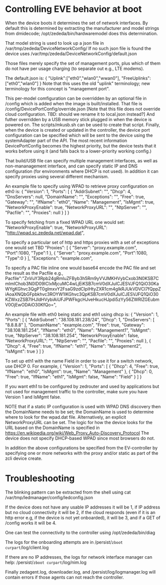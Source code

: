 # Controlling EVE behavior at boot

When the device boots it determines the set of network interfaces.
By default this is determined by extracting the manufacturer and model
strings from dmidecode; /opt/zededa/bin/hardwaremodel does this determination.

That model string is used to look up a json file in /var/tmp/zededa/DeviceNetworkConfig/
If no such json file is found the device uses /var/tmp/zededa/DeviceNetworkConfig/default.json

Those files merely specify the set of management ports, plus which of them
do not have per usage charging (to separate out e.g., LTE modems).

The default.json is:
{
    "Uplink":["eth0","wlan0","wwan0"],
    "FreeUplinks":["eth0","wlan0"]
}
Note that this uses the old "uplink" terminology; new terminology for this concept is "management port".

This per-model comfiguration can be overridden by an optional file in
/config which is added when the image is built/installed.
That file is /config/DevicePortConfig/override.json
[Note that this file does not override cloud configuration. TBD: should we rename
it to local.json instead?]
And futher overridden by a USB memory stick plugged in when the device is powered
on. The scripts/mkusb.sh can be used to create that script.
Finally, when the device is created or updated in the controller, the device
port configuration can be specified which will be sent to the device using the systemAdapter part of the API. The most recent information DevicePortConfig
becomes the highest priority, but the device tests that it works before using it
(and falls back to a lower-priority working config.)

That build/USB file can specify multiple management interfaces, as well as
non-mananagement interface, and can specify static IP and DNS configuration
(for environments where DHCP is not used). In addition it can specify proxies
using several different mechanism.

An example file to specify using WPAD to retrieve proxy configuration on eth0 is:
{
    "Version": 1,
    "Ports": [
        {
            "AddrSubnet": "",
            "Dhcp": 4,
            "DnsServers": null,
            "DomainName": "",
            "Exceptions": "",
            "Free": true,
            "Gateway": "",
            "IfName": "eth0",
            "Name": "Management",
            "IsMgmt": true,
            "NetworkProxyEnable": true,
            "NetworkProxyURL": "",
            "NtpServer": "",
            "Pacfile": "",
            "Proxies": null
        }
    ]
}

To specify fetching from a fixed WPAD URL one would set:
            "NetworkProxyEnable": true,
            "NetworkProxyURL": "http://wpad.sc.zededa.net/wpad.dat",

To specify a particular set of http and https proxies with a set of
exceptions one would set TBD
            "Proxies": [ { "Server": "proxy.example.com", "Port":1080, "Type":1 },
                       { "Server": "proxy.example.com", "Port":1080, "Type":0 } ],
            "Exceptions": "example.com",


To specify a PAC file inline one would base64 encode the PAC file and set the
result as the Pacfile e.g.,
	Pacfile":"ZnVuY3Rpb24gRmluZFByb3h5Rm9yVVJMKHVybCxob3N0KSB7CmlmIChob3N0ID09ICIxMjcuMC4wLjEiKSB7cmV0dXJuICJESVJFQ1QiO30KaWYgKGhvc3QgPT0gImxvY2FsaG9zdCIpIHtyZXR1cm4gIkRJUkVDVCI7fQppZiAoaXNQbGFpbkhvc3ROYW1lKGhvc3QpKSB7cmV0dXJuICJESVJFQ1QiO30KZWxzZSB7IHJldHVybiAiUFJPWFkgcHJveHkucHJpdi5zYy56ZWRlZGEubmV0OjEwODAiO30KfQo=",


An example file with eth0 being static and eth1 using dhcp is:
{
    "Version": 1,
    "Ports": [
        {
            "AddrSubnet": "38.108.181.238/24", 
            "Dhcp": 1,
            "DnsServers": [
                "8.8.8.8"
            ],
            "DomainName": "example.com",
            "Free": true,
            "Gateway": "38.108.181.254",
            "IfName": "eth0",
            "Name": "Management1",
            "IsMgmt": true,
            "NtpServer": "38.108.181.254",
            "NetworkProxyEnable": false,
            "NetworkProxyURL": "",
            "NtpServer": "",
            "Pacfile": "",
            "Proxies": null
        },
        {
            "Dhcp": 4,
            "Free": true,
            "IfName": "eth1",
            "Name": "Management2",
            "IsMgmt": true
        }
    ]
}

To set up eth1 with the name Field in order to use it for a switch network,
use DHCP 0. For example,
{
    "Version": 1,
    "Ports": [
        {
            "Dhcp": 4,
            "Free": true,
            "IfName": "eth0",
            "IsMgmt": true,
            "Name": "Management"
        },
        {
            "Dhcp": 0,
            "Free": true,
            "IfName": "eth1",
            "IsMgmt": false,
            "Name": "Field"
        }
    ]
}

If you want eth1 to be configured by zedrouter and used by applications but not
used for management traffic to the controller, make sure you have Version 1 and IsMgmt false.

NOTE that if a static IP configuration is used with WPAD DNS discovery then the
DomainName needs to be set; the DomainName is used to determine where to look for
the wpad.dat file. Alternatively, an explicit NetworkProxyURL can be set.
The logic for how the device looks for the URL based on the DomainName is specified
in https://en.wikipedia.org/wiki/Web_Proxy_Auto-Discovery_Protocol
The device does not specify DHCP-based WPAD since most browsers do not.

In addition the above configurations be specified from the EV-controller by
specifying one or more networks with the proxy and/or static as part of the
zcli device create.

# Troubleshooting

The blinking pattern can be extracted from the shell using
cat /var/tmp/ledmanager/config/ledconfig.json

If the device does not have any usable IP addresses it will be 1,
if IP address but no cloud connectivity it will be 2,
if the cloud responds (even if it is an http error e.g, if the device is not yet
onboarded), it will be 3, and if a GET of /config works it will be 4.

One can test the connectivity to the controller using
    /opt/zededa/bin/diag

The logs for the onboarding attempts are in
    /persist/`zboot curpart`/log/client.log

If there are no IP addresses, the logs for network interface manager can help:
    /persist/`zboot curpart`/log/nim.log

Finally zedagent.log, downloader.log, and /persist/log/logmanager.log will contain
errors if those agents can not reach the controller.
